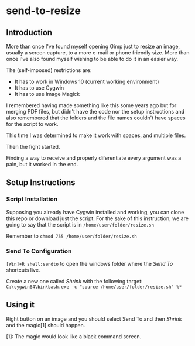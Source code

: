 # send-to-resize

## Introduction
More than once I've found myself opening Gimp just to resize an image, usually a screen capture, to a more e-mail or phone friendly size.
More than once I've also found myself wishing to be able to do it in an easier way.

The (self-imposed) restrictions are:

* It has to work in Windows 10 (current working environment)
* It has to use Cygwin
* It has to use Image Magick

I remembered having made something like this some years ago but for merging PDF files, but didn't have the code nor the setup instructions and also remembered that the folders and the file names couldn't have spaces for the script to work.

This time I was determined to make it work with spaces, and multiple files.

Then the fight started.

Finding a way to receive and properly diferentiate every argument was a pain, but it worked in the end.

## Setup Instructions

### Script Installation

Supposing you already have Cygwin installed and working, you can clone this repo or download just the script. For the sake of this instruction, we are going to say that the script is in ``/home/user/folder/resize.sh``

Remember to ``chmod 755 /home/user/folder/resize.sh``

### Send To Configuration

``[Win]+R shell:sendto`` to open the windows folder where the _Send To_ shortcuts live.

Create a new one called _Shrink_ with the following target:
``C:\cygwin64\bin\bash.exe -c "source /home/user/folder/resize.sh" %*``

## Using it

Right button on an image and you should select Send To and then _Shrink_ and the magic[1] should happen.

[1]: The magic would look like a black command screen.